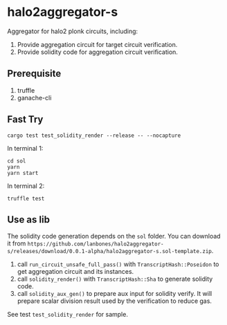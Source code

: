 # halo2aggregator-s

Aggregator for halo2 plonk circuits, including:
1. Provide aggregation circuit for target circuit verification.
2. Provide solidity code for aggregation circuit verification.

## Prerequisite
1. truffle
2. ganache-cli

## Fast Try
```
cargo test test_solidity_render --release -- --nocapture
```

In terminal 1:
```
cd sol
yarn
yarn start
```

In terminal 2:
```
truffle test
```

## Use as lib
The solidity code generation depends on the `sol` folder. You can download it from `https://github.com/lanbones/halo2aggregator-s/releases/download/0.0.1-alpha/halo2aggregator-s.sol-template.zip`.

1. call `run_circuit_unsafe_full_pass()` with `TranscriptHash::Poseidon` to get aggregation circuit and its instances.
2. call `solidity_render()` with `TranscriptHash::Sha` to generate solidity code.
3. call `solidity_aux_gen()` to prepare aux input for solidity verify. It will prepare scalar division result used by the verification to reduce gas.

See test `test_solidity_render` for sample.
